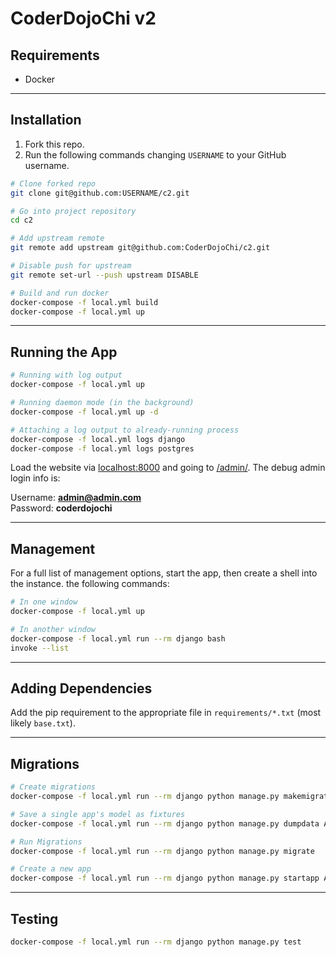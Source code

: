 # CoderDojoChi v2

## Requirements
- Docker

---

## Installation
1. Fork this repo.
2. Run the following commands changing `USERNAME` to your GitHub username.

```bash
# Clone forked repo
git clone git@github.com:USERNAME/c2.git

# Go into project repository
cd c2

# Add upstream remote
git remote add upstream git@github.com:CoderDojoChi/c2.git

# Disable push for upstream
git remote set-url --push upstream DISABLE

# Build and run docker
docker-compose -f local.yml build
docker-compose -f local.yml up
```

---

## Running the App

```bash
# Running with log output
docker-compose -f local.yml up

# Running daemon mode (in the background)
docker-compose -f local.yml up -d

# Attaching a log output to already-running process
docker-compose -f local.yml logs django
docker-compose -f local.yml logs postgres
```

Load the website via [localhost:8000](http://localhost:8000) and going to [/admin/](http://localhost:8000/admin). The debug admin login info is:

Username: **admin@admin.com**\
Password: **coderdojochi**

---


## Management
For a full list of management options, start the app, then create a shell into the instance. the following commands:

```bash
# In one window
docker-compose -f local.yml up

# In another window
docker-compose -f local.yml run --rm django bash
invoke --list
```

---

## Adding Dependencies
Add the pip requirement to the appropriate file in `requirements/*.txt` (most likely `base.txt`).

---

## Migrations
```bash
# Create migrations
docker-compose -f local.yml run --rm django python manage.py makemigrations

# Save a single app's model as fixtures
docker-compose -f local.yml run --rm django python manage.py dumpdata APP.MODEL > coderdojochi/APP/fixtures/MODEL.json

# Run Migrations
docker-compose -f local.yml run --rm django python manage.py migrate

# Create a new app
docker-compose -f local.yml run --rm django python manage.py startapp APP_NAME

```

---

## Testing

```bash
docker-compose -f local.yml run --rm django python manage.py test
```
